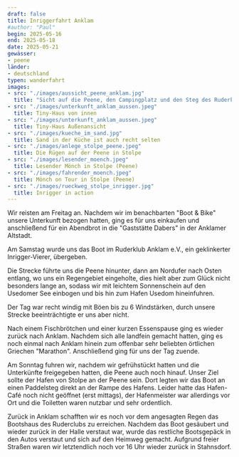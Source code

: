 ```yaml
---
draft: false
title: Inriggerfahrt Anklam
#author: "Paul"
begin: 2025-05-16
end: 2025-05-18
date: 2025-05-21
gewässer:
- peene
länder:
- deutschland
typen: wanderfahrt
images:
- src: "./images/aussicht_peene_anklam.jpg"
  title: "Sicht auf die Peene, den Campingplatz und den Steg des Ruderklub Anklam e.V."
- src: "./images/unterkunft_anklam_aussen.jpeg"
  title: Tiny-Haus von innen
- src: "./images/unterkunft_anklam_aussen.jpeg"
  title: Tiny-Haus Außenansicht
- src: "./images/kueche_im_sand.jpg"
  title: Sand in der Küche ist auch recht selten
- src: "./images/anlege_stolpe_peene.jpeg"
  title: Die Rügen auf der Peene in Stolpe
- src: "./images/lesender_moench.jpeg"
  title: Lesender Mönch in Stolpe (Peene)
- src: "./images/fahrender_moench.jpeg"
  title: Mönch on Tour in Stolpe (Peene)
- src: "./images/rueckweg_stolpe_inrigger.jpg"
  title: Inrigger in action
---
```


Wir reisten am Freitag an.
Nachdem wir im benachbarten "Boot & Bike" unsere Unterkunft bezogen hatten, ging es für uns einkaufen und anschließend für ein Abendbrot in die "Gaststätte Dabers" in der Anklamer Altstadt.

Am Samstag wurde uns das Boot im Ruderklub Anklam e.V., ein geklinkerter Inrigger-Vierer, übergeben.

Die Strecke führte uns die Peene hinunter, dann am Nordufer nach Osten entlang, wo uns ein Regengebiet eingeholte, dies hielt aber zum Glück nicht besonders lange an, sodass wir mit leichtem Sonnenschein auf den Usedomer See einbogen und bis hin zum Hafen Usedom hineinfuhren.

Der Tag war recht windig mit Böen bis zu 6 Windstärken, durch unsere Strecke beeinträchtigte er uns aber nicht.

Nach einem Fischbrötchen und einer kurzen Essenspause ging es wieder zurück nach Anklam.
Nachdem sich alle landfein gemacht hatten, ging es noch einmal nach Anklam hinein zum offenbar sehr beliebten örtlichen Griechen "Marathon". Anschließend ging für uns der Tag zuende.

Am Sonntag fuhren wir, nachdem wir gefrühstückt hatten und die Unterkünfte freigegeben hatten, die Peene auch noch hinauf.
Unser Ziel sollte der Hafen von Stolpe an der Peene sein.
Dort legten wir das Boot an einen Paddelsteg direkt an der Rampe des Hafens.
Leider hatte das Hafen-Café noch nicht geöffnet (erst mittags), der Hafenmeister war allerdings vor Ort und die Toiletten waren nutzbar und sehr ordentlich.

Zurück in Anklam schafften wir es noch vor dem angesagten Regen das Bootshaus des Ruderclubs zu erreichen.
Nachdem das Boot gesäubert und wieder zurück in der Halle verstaut war, wurde das restliche Bootsgepäck in den Autos verstaut und sich auf den Heimweg gemacht.
Aufgrund freier Straßen waren wir letztendlich noch vor 16 Uhr wieder zurück in Stahnsdorf.
